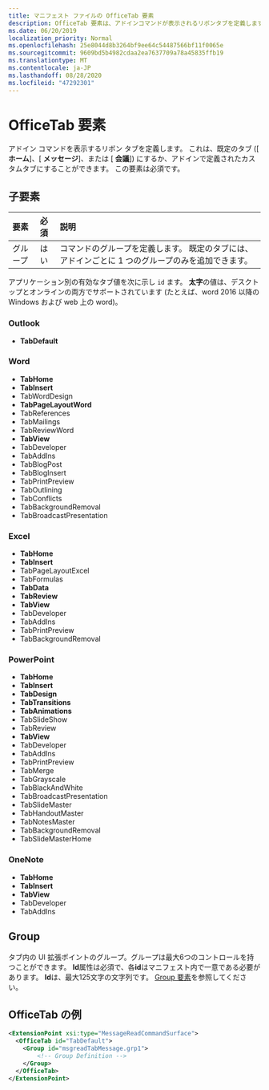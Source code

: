```yaml
---
title: マニフェスト ファイルの OfficeTab 要素
description: OfficeTab 要素は、アドインコマンドが表示されるリボンタブを定義します。
ms.date: 06/20/2019
localization_priority: Normal
ms.openlocfilehash: 25e8044d8b3264bf9ee64c54487566bf11f0065e
ms.sourcegitcommit: 9609bd5b4982cdaa2ea7637709a78a45835ffb19
ms.translationtype: MT
ms.contentlocale: ja-JP
ms.lasthandoff: 08/28/2020
ms.locfileid: "47292301"
---
```

# <a name="officetab-element"></a>OfficeTab 要素

アドイン コマンドを表示するリボン タブを定義します。 これは、既定のタブ ([ **ホーム**]、[ **メッセージ**]、または [ **会議**]) にするか、アドインで定義されたカスタムタブにすることができます。 この要素は必須です。

## <a name="child-elements"></a>子要素

|  要素 |  必須  |  説明  |
|:-----|:-----|:-----|
|  グループ      | はい |  コマンドのグループを定義します。 既定のタブには、アドインごとに 1 つのグループのみを追加できます。  |

アプリケーション別の有効なタブ値を次に示し `id` ます。 **太字**の値は、デスクトップとオンラインの両方でサポートされています (たとえば、word 2016 以降の Windows および web 上の word)。

### <a name="outlook"></a>Outlook

- **TabDefault**

### <a name="word"></a>Word

- **TabHome**
- **TabInsert**
- TabWordDesign
- **TabPageLayoutWord**
- TabReferences
- TabMailings
- TabReviewWord
- **TabView**
- TabDeveloper
- TabAddIns
- TabBlogPost
- TabBlogInsert
- TabPrintPreview
- TabOutlining
- TabConflicts
- TabBackgroundRemoval
- TabBroadcastPresentation

### <a name="excel"></a>Excel

- **TabHome**
- **TabInsert**
- TabPageLayoutExcel
- TabFormulas
- **TabData**
- **TabReview**
- **TabView**
- TabDeveloper
- TabAddIns
- TabPrintPreview
- TabBackgroundRemoval

### <a name="powerpoint"></a>PowerPoint

- **TabHome**
- **TabInsert**
- **TabDesign**
- **TabTransitions**
- **TabAnimations**
- TabSlideShow
- TabReview
- **TabView**
- TabDeveloper
- TabAddIns
- TabPrintPreview
- TabMerge
- TabGrayscale
- TabBlackAndWhite
- TabBroadcastPresentation
- TabSlideMaster
- TabHandoutMaster
- TabNotesMaster
- TabBackgroundRemoval
- TabSlideMasterHome

### <a name="onenote"></a>OneNote

- **TabHome**
- **TabInsert**
- **TabView**
- TabDeveloper
- TabAddIns

## <a name="group"></a>Group

タブ内の UI 拡張ポイントのグループ。グループは最大6つのコントロールを持つことができます。 **Id**属性は必須で、各**id**はマニフェスト内で一意である必要があります。 **Id**は、最大125文字の文字列です。 [Group 要素](group.md)を参照してください。

## <a name="officetab-example"></a>OfficeTab の例

```xml
<ExtensionPoint xsi:type="MessageReadCommandSurface">
  <OfficeTab id="TabDefault">
    <Group id="msgreadTabMessage.grp1">
        <!-- Group Definition -->
    </Group>
  </OfficeTab>
</ExtensionPoint>
```
